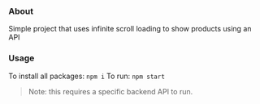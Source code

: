### About

Simple project that uses infinite scroll loading to show products using an API

### Usage

To install all packages:
`npm i`
To run:
`npm start`

> Note: this requires a specific backend API to run.
